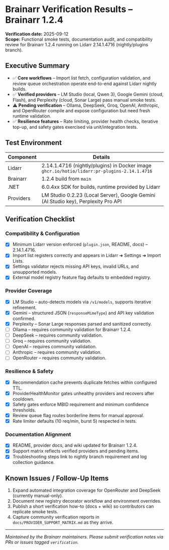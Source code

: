 # Brainarr Verification Results – Brainarr 1.2.4

**Verification date:** 2025-09-12  
**Scope:** Functional smoke tests, documentation audit, and compatibility review for Brainarr 1.2.4 running on Lidarr 2.14.1.4716 (nightly/plugins branch).

## Executive Summary
- ✅ **Core workflows** – Import list fetch, configuration validation, and review queue orchestration operate end-to-end against Lidarr nightly builds.
- ✅ **Verified providers** – LM Studio (local, Qwen 3), Google Gemini (cloud, Flash), and Perplexity (cloud, Sonar Large) pass manual smoke tests.
- ⚠️ **Pending verification** – Ollama, DeepSeek, Groq, OpenAI, Anthropic, and OpenRouter compile and expose configuration but need fresh runtime validation.
- ✅ **Resilience features** – Rate limiting, provider health checks, iterative top-up, and safety gates exercised via unit/integration tests.

## Test Environment
| Component | Details |
| --- | --- |
| Lidarr | 2.14.1.4716 (nightly/plugins) in Docker image `ghcr.io/hotio/lidarr:pr-plugins-2.14.1.4716` |
| Brainarr | 1.2.4 build from `main` |
| .NET | 6.0.4xx SDK for builds, runtime provided by Lidarr |
| Providers | LM Studio 0.2.23 (Local Server), Google Gemini (AI Studio key), Perplexity Pro API |

## Verification Checklist
### Compatibility & Configuration
- [x] Minimum Lidarr version enforced (`plugin.json`, README, docs) – 2.14.1.4716.
- [x] Import list registers correctly and appears in Lidarr ➜ Settings ➜ Import Lists.
- [x] Settings validator rejects missing API keys, invalid URLs, and unsupported models.
- [x] External model registry feature flag defaults to embedded registry.

### Provider Coverage
- [x] LM Studio – auto-detects models via `/v1/models`, supports iterative refinement.
- [x] Gemini – structured JSON (`responseMimeType`) and API key validation confirmed.
- [x] Perplexity – Sonar Large responses parsed and sanitized correctly.
- [ ] Ollama – requires community validation for Brainarr 1.2.4.
- [ ] DeepSeek – requires community validation.
- [ ] Groq – requires community validation.
- [ ] OpenAI – requires community validation.
- [ ] Anthropic – requires community validation.
- [ ] OpenRouter – requires community validation.

### Resilience & Safety
- [x] Recommendation cache prevents duplicate fetches within configured TTL.
- [x] ProviderHealthMonitor gates unhealthy providers and recovers after cooldown.
- [x] Safety gates enforce MBID requirement and minimum confidence thresholds.
- [x] Review queue flag routes borderline items for manual approval.
- [x] Rate limiter defaults (10 req/min, burst 5) respected in tests.

### Documentation Alignment
- [x] README, provider docs, and wiki updated for Brainarr 1.2.4.
- [x] Support matrix reflects verified providers and pending items.
- [x] Troubleshooting steps link to nightly branch requirement and log collection guidance.

## Known Issues / Follow-Up Items
1. Expand automated integration coverage for OpenRouter and DeepSeek (currently manual-only).
2. Document new registry decorator workflow and environment overrides.
3. Publish a short verification how-to (docs + wiki) so contributors can replicate smoke tests.
4. Capture community verification reports in `docs/PROVIDER_SUPPORT_MATRIX.md` as they arrive.

---
*Maintained by the Brainarr maintainers. Please submit verification notes via PRs or issues tagged `verification`.*
